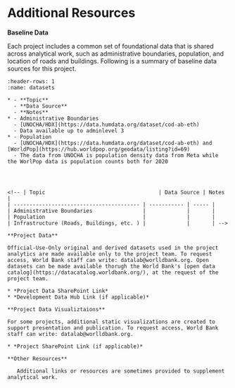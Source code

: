 # Additional Resources

**Baseline Data**

Each project includes a common set of foundational data that is shared across analytical work, such as administrative boundaries, population, and location of roads and buildings. Following is a summary of baseline data sources for this project. 
```{data-sources}
:header-rows: 1
:name: datasets

* - **Topic**
  - **Data Source**
  - **Notes**
* - Administrative Boundaries 
  - [UNOCHA/HDX](https://data.humdata.org/dataset/cod-ab-eth)
  - Data available up to adminlevel 3
* - Population
  - [UNOCHA/HDX](https://data.humdata.org/dataset/cod-ab-eth) and [WorldPop](https://hub.worldpop.org/geodata/listing?id=69)
  - The data from UNOCHA is population density data from Meta while the WorlPop data is population counts both for 2020




<!-- | Topic                                    | Data Source | Notes |
| ---------------------------------------- | ----------- | ----- |
| Administrative Boundaries                |             |       |
| Population                               |             |       |
| Infrastructure (Roads, Buildings, etc. ) |             |       | -->

**Project Data**

Official-Use-Only original and derived datasets used in the project analytics are made available only to the project team. To request access, World Bank staff can write: datalab@worlldbank.org. Open datasets can be made available thorugh the World Bank's [open data catalog](https://datacatalog.worldbank.org/), at the request of the project team. 

* *Project Data SharePoint Link*
* *Development Data Hub Link (if applicable)*

**Project Data Visualiztaions**

For some projects, additional static visualizations are created to support presentation and publication. To request access, World Bank staff can write: datalab@worlldbank.org. 

* *Project SharePoint Link (if applicable)*

**Other Resources**

​	Additional links or resources are sometimes provided to supplement analytical work. 

